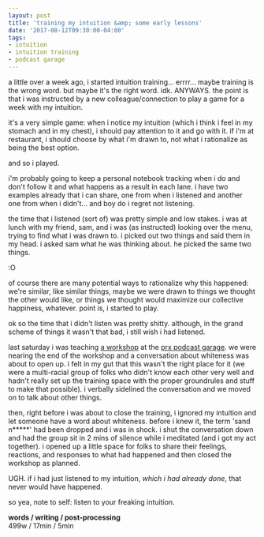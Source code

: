 ```yaml
---
layout: post
title: 'training my intuition &amp; some early lessons'
date: '2017-08-12T09:30:00-04:00'
tags:
- intuition
- intuition training
- podcast garage
--- 
```


a little over a week ago, i started intuition training... errrr... maybe training is the wrong word. but maybe it's the right word. idk. ANYWAYS. the point is that i was instructed by a new colleague/connection to play a game for a week with my intuition. 

it's a very simple game: when i notice my intuition (which i think i feel in my stomach and in my chest), i should pay attention to it and go with it. if i'm at restaurant, i should choose by what i'm drawn to, not what i rationalize as being the best option. 

and so i played. 

i'm probably going to keep a personal notebook tracking when i do and don't follow it and what happens as a result in each lane. i have two examples already that i can share, one from when i listened and another one from when i didn't... and boy do i regret not listening. 

the time that i listened (sort of) was pretty simple and low stakes. i was at lunch with my friend, sam, and i was (as instructed) looking over the menu, trying to find what i was drawn to. i picked out two things and said them in my head. i asked sam what he was thinking about. he picked the same two things. 

:O

of course there are many potential ways to rationalize why this happened: we're similar, like similar things, maybe we were drawn to things we thought the other would like, or things we thought would maximize our collective happiness, whatever. point is, i started to play. 

ok so the time that i didn't listen was pretty shitty. although, in the grand scheme of things it wasn't that bad, i still wish i had listened. 

last saturday i was teaching [a workshop](https://www.podcastgarage.org/events/2017/8/5/personal-storytelling-for-social-change) at the [prx podcast garage](https://www.podcastgarage.org/). we were nearing the end of the workshop and a conversation about whiteness was about to open up. i felt in my gut that this wasn't the right place for it (we were a multi-racial group of folks who didn't know each other very well and hadn't really set up the training space with the proper groundrules and stuff to make that possible). i verbally sidelined the conversation and we moved on to talk about other things.

then, right before i was about to close the training, i ignored my intuition and let someone have a word about whiteness. before i knew it, the term 'sand n*****' had been dropped and i was in shock. i shut the conversation down and had the group sit in 2 mins of silence while i meditated (and i got my act together). i opened up a little space for folks to share their feelings, reactions, and responses to what had happened and then closed the workshop as planned. 

UGH. if i had just listened to my intuition, *which i had already done*, that never would have happened. 

so yea, note to self: listen to your freaking intuition. 

<!-- hyperlink bank -->

**words / writing / post-processing**  
499w / 17min / 5min